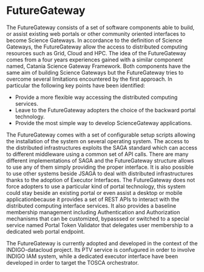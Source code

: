# FutureGateway

The FutureGateway consists of a set of software components able to build, or assist existing web portals or other community oriented interfaces to become Science Gateways. In accordance to the definition of Science Gateways, the FutureGateway allow the access to distributed computing resources such as Grid, Cloud and HPC.
The idea of the FutureGateway comes from a four years experiences gained with a similar component named, Catania Science Gateway Framework. Both components have the same aim of building Science Gateways but the FutureGateway tries to overcome several limitations encountered by the first approach. In particular the following key points have been identified:

* Provide a more flexible way accessing the distributed computing services.
* Leave to the FutureGateway adopters the choice of the backward portal technology.
* Provide the most simple way to develop ScienceGateway applications.

The FutureGateway comes with a set of configurable setup scripts allowing the installation of the system on several operating system. The access to the distributed infrastructures exploits the SAGA standard which can access to different middleware using a common set of API calls. There are many different implementations of SAGA and the FutureGateway structure allows to use any of them simply providing the proper interface. It is also possible to use other systems beside JSAGA to deal with distributed infrastructures thanks to the adoption of Executor Interfaces.
The FutureGateway does not force adopters to use a particular kind of portal technology, this system could stay beside an existing portal or even assist a desktop or mobile applicationbecause it provides a set of REST APIs to interact with the distributed computing interface services. It also provides a baseline membership management including Authentication  and Authorization mechanisms that can be customized, bypasssed or switched to a special service named Portal Token Validator that delegates user membership to a dedicated web portal endpoint.

The FutureGateway is currently adopted and developed in the context of the INDIGO-datacloud project. Its PTV service is confugured in order to involve INDIGO IAM system, while a dedicated executor interface have been developed in order to target the TOSCA orchestrator.



